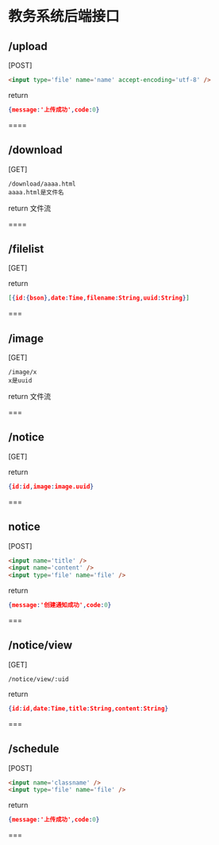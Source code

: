 # 教务系统后端接口
## /upload
[POST]
```html
<input type='file' name='name' accept-encoding='utf-8' />
```
return
```json
{message:'上传成功',code:0}
```
====
## /download
[GET]
```url
/download/aaaa.html
aaaa.html是文件名
```
return 文件流

====
## /filelist
[GET]

return
```json
[{id:{bson},date:Time,filename:String,uuid:String}]
```
===
## /image
[GET]
```url
/image/x
x是uuid
```
return 文件流

===
## /notice
[GET]

return
```json
{id:id,image:image.uuid}
```
===
## notice
[POST]
```html
<input name='title' />
<input name='content' />
<input type='file' name='file' />
```
return
```json
{message:'创建通知成功',code:0}
```
===
## /notice/view
[GET]
```url
/notice/view/:uid
```
return
```json
{id:id,date:Time,title:String,content:String}
```
===
## /schedule
[POST]
```html
<input name='classname' />
<input type='file' name='file' />
```
return
```json
{message:'上传成功',code:0}
```
===

